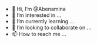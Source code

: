 - 👋 Hi, I’m @Abenamina
- 👀 I’m interested in ...
- 🌱 I’m currently learning ...
- 💞️ I’m looking to collaborate on ...
- 📫 How to reach me ...

<!---
Abenamina/Abenamina is a ✨ special ✨ repository because its `README.md` (this file) appears on your GitHub profile.
You can click the Preview link to take a look at your changes.
--->
